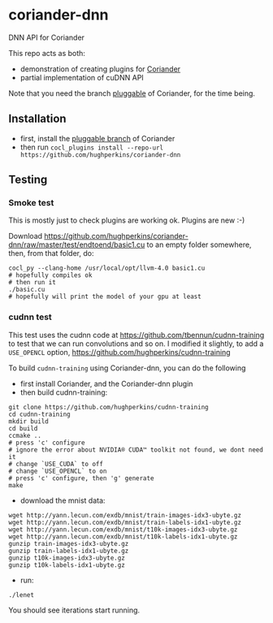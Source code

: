 # coriander-dnn
DNN API for Coriander

This repo acts as both:
- demonstration of creating plugins for [Coriander](https://github.com/hughperkins/coriander)
- partial implementation of cuDNN API

Note that you need the branch [pluggable](https://github.com/hughperkins/coriander/tree/pluggable) of Coriander, for the time being.

## Installation

- first, install the [pluggable branch](https://github.com/hughperkins/coriander/tree/pluggable) of Coriander
- then run `cocl_plugins install --repo-url https://github.com/hughperkins/coriander-dnn`

## Testing

### Smoke test

This is mostly just to check plugins are working ok. Plugins are new :-)

Download https://github.com/hughperkins/coriander-dnn/raw/master/test/endtoend/basic1.cu to an empty folder somewhere, then,
from that folder, do:
```
cocl_py --clang-home /usr/local/opt/llvm-4.0 basic1.cu
# hopefully compiles ok
# then run it
./basic.cu
# hopefully will print the model of your gpu at least
```

### cudnn test

This test uses the cudnn code at https://github.com/tbennun/cudnn-training to test that we can run convolutions and so on.  I modified
it slightly, to add a `USE_OPENCL` option, https://github.com/hughperkins/cudnn-training

To build `cudnn-training` using Coriander-dnn, you can do the following
- first install Coriander, and the Coriander-dnn plugin
- then build cudnn-training:
```
git clone https://github.com/hughperkins/cudnn-training
cd cudnn-training
mkdir build
cd build
ccmake ..
# press 'c' configure
# ignore the error about NVIDIA® CUDA™ toolkit not found, we dont need it
# change `USE_CUDA` to off
# change `USE_OPENCL` to on
# press 'c' configure, then 'g' generate
make
```
- download the mnist data:
```
wget http://yann.lecun.com/exdb/mnist/train-images-idx3-ubyte.gz
wget http://yann.lecun.com/exdb/mnist/train-labels-idx1-ubyte.gz
wget http://yann.lecun.com/exdb/mnist/t10k-images-idx3-ubyte.gz
wget http://yann.lecun.com/exdb/mnist/t10k-labels-idx1-ubyte.gz
gunzip train-images-idx3-ubyte.gz
gunzip train-labels-idx1-ubyte.gz
gunzip t10k-images-idx3-ubyte.gz
gunzip t10k-labels-idx1-ubyte.gz
```
- run:
```
./lenet
```
You should see iterations start running.

